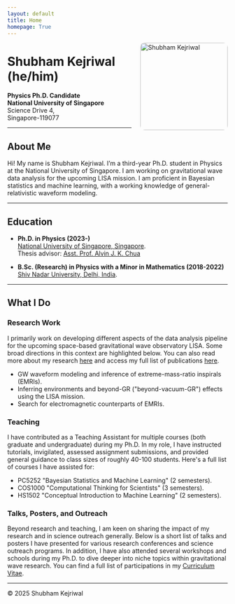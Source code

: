 ```yaml
---
layout: default
title: Home
homepage: True
---
```


<img src="/shubham/assets/profile.jpg" alt="Shubham Kejriwal" style="float: right; margin-left: 20px; width: 200px; border-radius: 10px;" />

# Shubham Kejriwal (he/him)
**Physics Ph.D. Candidate**   
**National University of Singapore**  
Science Drive 4,  
Singapore-119077  

---
## About Me

Hi! My name is Shubham Kejriwal. I’m a third-year Ph.D. student in Physics at the National University of Singapore. I am working on gravitational wave data analysis for the upcoming LISA mission. I am proficient in Bayesian statistics and machine learning, with a working knowledge of general-relativistic waveform modeling.

---
## Education

- **Ph.D. in Physics (2023-)**  
    [National University of Singapore, Singapore](https://www.nus.edu.sg/).   
    Thesis advisor: [Asst. Prof. Alvin J. K. Chua](https://www.physics.nus.edu.sg/faculty/chua-alvin-jk/)   

- **B.Sc. (Research) in Physics with a Minor in Mathematics (2018-2022)**  
    [Shiv Nadar University, Delhi, India](https://snu.edu.in/home/).   

---
## What I Do

### Research Work  

  I primarily work on developing different aspects of the data analysis pipeline for the upcoming space-based gravitational wave observatory LISA. Some broad directions in this context are highlighted below. You can also read more about my research [here](/shubham/research/) and access my full list of publications [here](/shubham/publications/).  
  
  - GW waveform modeling and inference of extreme-mass-ratio inspirals (EMRIs).  
  - Inferring environments and beyond-GR ("beyond-vacuum-GR") effects using the LISA mission.  
  - Search for electromagnetic counterparts of EMRIs.  

### Teaching  
  I have contributed as a Teaching Assistant for multiple courses (both graduate and undergraduate) during my Ph.D. In my role, I have instructed tutorials, invigilated, assessed assignment submissions, and provided general guidance to class sizes of roughly 40-100 students. Here's a full list of courses I have assisted for:  
  - PC5252 "Bayesian Statistics and Machine Learning" (2 semesters).  
  - COS1000 "Computational Thinking for Scientists" (3 semesters).   
  - HS1502 "Conceptual Introduction to Machine Learning" (2 semesters).  

    
### Talks, Posters, and Outreach
  Beyond research and teaching, I am keen on sharing the impact of my research and in science outreach generally. Below is a short list of talks and posters I have presented for various research conferences and science outreach programs. In addition, I have also attended several workshops and schools during my Ph.D. to dive deeper into niche topics within gravitational wave research. You can find a full list of participations in my [Curriculum Vitae](/assets/Shubham_Kejriwal_CV.pdf).
    
---
© 2025 Shubham Kejriwal
